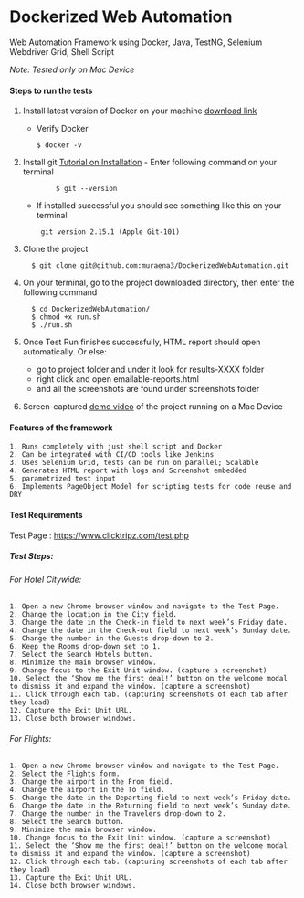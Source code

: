 # Dockerized Web Automation
Web Automation Framework using Docker, Java, TestNG, Selenium Webdriver Grid, Shell Script

*Note: Tested only on Mac Device*

#### Steps to run the tests
   1. Install latest version of Docker on your machine [download link](https://www.docker.com/docker-mac)
       - Verify Docker
             
             $ docker -v
   
   2. Install git [Tutorial on Installation](https://gist.github.com/derhuerst/1b15ff4652a867391f03)
           - Enter following command on your terminal
            
                  $ git --version
                   
       - If installed successful you should see something like this on your terminal
              
              git version 2.15.1 (Apple Git-101)
   
   3. Clone the project
        
            $ git clone git@github.com:muraena3/DockerizedWebAutomation.git             
   
   4. On your terminal, go to the project downloaded directory, then enter the following command
                  
            $ cd DockerizedWebAutomation/
            $ chmod +x run.sh
            $ ./run.sh
   
   5. Once Test Run finishes successfully, HTML report should open automatically. 
        Or else:
        -   go to project folder and under it look for results-XXXX folder
        -   right click and open emailable-reports.html
        -   and all the screenshots are found under screenshots folder
   
   6.  Screen-captured [demo video](https://youtu.be/ztDWifaInCI) of the project running on a Mac Device
                          

#### Features of the framework
    1. Runs completely with just shell script and Docker
    2. Can be integrated with CI/CD tools like Jenkins
    3. Uses Selenium Grid, tests can be run on parallel; Scalable
    4. Generates HTML report with logs and Screenshot embedded
    5. parametrized test input
    6. Implements PageObject Model for scripting tests for code reuse and DRY


#### Test Requirements
Test Page : https://www.clicktripz.com/test.php

##### Test Steps:

###### For Hotel Citywide:
    1. Open a new Chrome browser window and navigate to the Test Page.
    2. Change the location in the City field.
    3. Change the date in the Check-in field to next week’s Friday date.
    4. Change the date in the Check-out field to next week’s Sunday date.
    5. Change the number in the Guests drop-down to 2.
    6. Keep the Rooms drop-down set to 1.
    7. Select the Search Hotels button.
    8. Minimize the main browser window.
    9. Change focus to the Exit Unit window. (capture a screenshot)
    10. Select the ‘Show me the first deal!’ button on the welcome modal to dismiss it and expand the window. (capture a screenshot)
    11. Click through each tab. (capturing screenshots of each tab after they load)
    12. Capture the Exit Unit URL.
    13. Close both browser windows.

###### For Flights:
    1. Open a new Chrome browser window and navigate to the Test Page.
    2. Select the Flights form.
    3. Change the airport in the From field.
    4. Change the airport in the To field.
    5. Change the date in the Departing field to next week’s Friday date.
    6. Change the date in the Returning field to next week’s Sunday date.
    7. Change the number in the Travelers drop-down to 2.
    8. Select the Search button.
    9. Minimize the main browser window.
    10. Change focus to the Exit Unit window. (capture a screenshot)
    11. Select the ‘Show me the first deal!’ button on the welcome modal to dismiss it and expand the window. (capture a screenshot)
    12. Click through each tab. (capturing screenshots of each tab after they load)
    13. Capture the Exit Unit URL.
    14. Close both browser windows.
        
